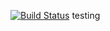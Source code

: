 [![Build Status](http://localhost:8080/buildStatus/icon?job=pipeline1)](http://localhost:8080/job/pipeline1/)
testing
